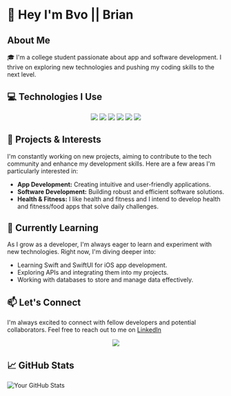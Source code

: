 # 👋 Hey I'm Bvo || Brian

## About Me

🎓 I'm a college student passionate about app and software development. I thrive on exploring new technologies and pushing my coding skills to the next level.

## 💻 Technologies I Use

<p align="center">
  <img src="https://img.shields.io/badge/Java-ED8B00?style=for-the-badge&logo=java&logoColor=white"/>
  <img src="https://img.shields.io/badge/C-00599C?style=for-the-badge&logo=c&logoColor=white"/>
  <img src="https://img.shields.io/badge/SwiftUI-FA7343?style=for-the-badge&logo=swift&logoColor=white"/>
  <img src="https://img.shields.io/badge/Python-3776AB?style=for-the-badge&logo=python&logoColor=white"/>
  <img src="https://img.shields.io/badge/HTML-E34F26?style=for-the-badge&logo=html5&logoColor=white"/>
  <img src="https://img.shields.io/badge/CSS-1572B6?style=for-the-badge&logo=css3&logoColor=white"/>
</p>

## 🚀 Projects & Interests

I'm constantly working on new projects, aiming to contribute to the tech community and enhance my development skills. Here are a few areas I'm particularly interested in:

- **App Development:** Creating intuitive and user-friendly applications.
- **Software Development:** Building robust and efficient software solutions.
- **Health & Fitness:** I like health and fitness and I intend to develop health and fitness/food apps that solve daily challenges.

## 🌱 Currently Learning

As I grow as a developer, I'm always eager to learn and experiment with new technologies. Right now, I'm diving deeper into:

- Learning Swift and SwiftUI for iOS app development.
- Exploring APIs and integrating them into my projects.
- Working with databases to store and manage data effectively.

## 📫 Let's Connect

I'm always excited to connect with fellow developers and potential collaborators. Feel free to reach out to me on [LinkedIn](https://www.linkedin.com)

<!--  
 or via email at [your-email@example.com](mailto:your-email@example.com).
-->
<p align="center">
  <a href="https://www.linkedin.com/in/brian-vo-bvo/">
    <img src="https://img.shields.io/badge/LinkedIn-0077B5?style=for-the-badge&logo=linkedin&logoColor=white"/>
  </a>
</p>

## 📈 GitHub Stats

![Your GitHub Stats](https://github-readme-stats.vercel.app/api?username=bvo24&show_icons=true&theme=radical)



<!-- 

Ex

# Hi there 👋

**`Code Craftsman`**

I am a dedicated college student at VCU with a strong passion for app and software development. My enthusiasm lies particularly in creating innovative solutions that enhance health and fitness, reflecting my personal interest in maintaining a healthy lifestyle.
-->



<!--
**bvo24/bvo24** is a ✨ _special_ ✨ repository because its `README.md` (this file) appears on your GitHub profile.

Here are some ideas to get you started:

- 🔭 I’m currently working on ...
- 🌱 I’m currently learning ...
- 👯 I’m looking to collaborate on ...
- 🤔 I’m looking for help with ...
- 💬 Ask me about ...
- 📫 How to reach me: ...
- 😄 Pronouns: ...
- ⚡ Fun fact: ...
-->
